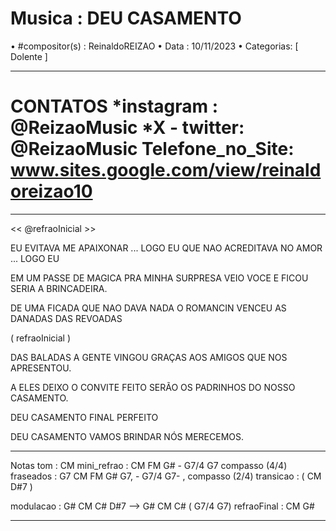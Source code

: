 #  Musica : DEU CASAMENTO
• #compositor(s) : ReinaldoREIZAO
• Data :  10/11/2023
• Categorias: [ Dolente ]

---

CONTATOS
*instagram : @ReizaoMusic   *X - twitter: @ReizaoMusic
Telefone_no_Site: www.sites.google.com/view/reinaldoreizao10
===
------------------------------------

<< @refraoInicial >>

EU EVITAVA ME APAIXONAR ... LOGO EU
QUE NAO ACREDITAVA NO AMOR ... LOGO EU

EM UM PASSE DE MAGICA
PRA MINHA SURPRESA
VEIO VOCE
E FICOU SERIA A BRINCADEIRA.

DE UMA FICADA QUE NAO DAVA NADA
O ROMANCIN VENCEU AS DANADAS DAS  REVOADAS

( refraoInicial )

DAS BALADAS A GENTE VINGOU
GRAÇAS AOS AMIGOS QUE NOS APRESENTOU.

A ELES DEIXO O CONVITE FEITO
SERÃO OS PADRINHOS DO NOSSO CASAMENTO.

DEU CASAMENTO
FINAL PERFEITO

DEU CASAMENTO
VAMOS BRINDAR NÓS MERECEMOS.

------------------------------------

Notas
tom : CM
mini_refrao : CM FM G# - G7/4 G7  compasso
 (4/4)
fraseados : G7 CM  FM G# G7, - G7/4 G7- , compasso (2/4)
transicao : ( CM D#7 )

modulacao : G# CM C#  D#7 --> G# CM C# ( G7/4 G7)
refraoFinal : CM G#

------------------------------------

